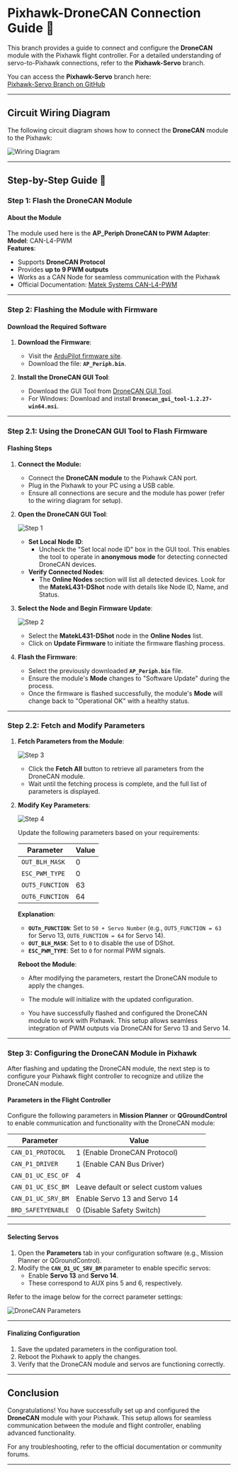 
# Pixhawk-DroneCAN Connection Guide 🚀

   This branch provides a guide to connect and configure the **DroneCAN** module with the Pixhawk flight controller. 
   For a detailed understanding of servo-to-Pixhawk connections, refer to the **Pixhawk-Servo** branch.

You can access the **Pixhawk-Servo** branch here:  
[Pixhawk-Servo Branch on GitHub](https://github.com/Bhanutejagiddaluru/ArduPilot/tree/Pixhawk-Servo)

---

## Circuit Wiring Diagram

The following circuit diagram shows how to connect the **DroneCAN** module to the Pixhawk:

![Wiring Diagram](how_to_connect_DroneCAN_to_pixhwack.jpg)

---

## Step-by-Step Guide 🔧

### Step 1: Flash the DroneCAN Module

#### About the Module
The module used here is the **AP_Periph DroneCAN to PWM Adapter**:  
**Model**: CAN-L4-PWM  
**Features**:
- Supports **DroneCAN Protocol**
- Provides **up to 9 PWM outputs**
- Works as a CAN Node for seamless communication with the Pixhawk
- Official Documentation: [Matek Systems CAN-L4-PWM](https://www.mateksys.com/?portfolio=can-l4-pwm)

---

### Step 2: Flashing the Module with Firmware

#### Download the Required Software

1. **Download the Firmware**:
   - Visit the [ArduPilot firmware site](https://firmware.ardupilot.org/AP_Periph/latest/MatekL431-DShot/).
   - Download the file: **`AP_Periph.bin`**.

2. **Install the DroneCAN GUI Tool**:
   - Download the GUI Tool from [DroneCAN GUI Tool](https://firmware.ardupilot.org/Tools/CAN_GUI/).
   - For Windows: Download and install **`Dronecan_gui_tool-1.2.27-win64.msi`**.

---

### Step 2.1: Using the DroneCAN GUI Tool to Flash Firmware

#### Flashing Steps

1. **Connect the Module:**
   - Connect the **DroneCAN module** to the Pixhawk CAN port.
   - Plug in the Pixhawk to your PC using a USB cable.
   - Ensure all connections are secure and the module has power (refer to the wiring diagram for setup).

2. **Open the DroneCAN GUI Tool**:

   ![Step 1](DroneCAN-guitool_1.jpg)

   - **Set Local Node ID**:
     - Uncheck the "Set local node ID" box in the GUI tool. This enables the tool to operate in **anonymous mode** for detecting connected DroneCAN devices.
   - **Verify Connected Nodes**:
     - The **Online Nodes** section will list all detected devices. Look for the **MatekL431-DShot** node with details like Node ID, Name, and Status.

3. **Select the Node and Begin Firmware Update**:

   ![Step 2](DroneCAN-guitool_2.jpg)

   - Select the **MatekL431-DShot** node in the **Online Nodes** list.
   - Click on **Update Firmware** to initiate the firmware flashing process.

4. **Flash the Firmware**:
   - Select the previously downloaded **`AP_Periph.bin`** file.
   - Ensure the module's **Mode** changes to "Software Update" during the process.
   - Once the firmware is flashed successfully, the module's **Mode** will change back to "Operational OK" with a healthy status.

---

### Step 2.2: Fetch and Modify Parameters

1. **Fetch Parameters from the Module**:

   ![Step 3](DroneCAN-guitool_3.jpg)

   - Click the **Fetch All** button to retrieve all parameters from the DroneCAN module.
   - Wait until the fetching process is complete, and the full list of parameters is displayed.

2. **Modify Key Parameters**:

   ![Step 4](DroneCAN-guitool_4.jpg)

   Update the following parameters based on your requirements:

   | **Parameter**          | **Value** |
   |-------------------------|-----------|
   | `OUT_BLH_MASK`          | 0         |
   | `ESC_PWM_TYPE`          | 0         |
   | `OUT5_FUNCTION`         | 63        |
   | `OUT6_FUNCTION`         | 64        |

   **Explanation**:
   - **`OUTn_FUNCTION`**: Set to `50 + Servo Number` (e.g., `OUT5_FUNCTION = 63` for Servo 13, `OUT6_FUNCTION = 64` for Servo 14).
   - **`OUT_BLH_MASK`**: Set to `0` to disable the use of DShot.
   - **`ESC_PWM_TYPE`**: Set to `0` for normal PWM signals.

   **Reboot the Module**:
   - After modifying the parameters, restart the DroneCAN module to apply the changes.
   - The module will initialize with the updated configuration.
   
   - You have successfully flashed and configured the DroneCAN module to work with Pixhawk. This setup allows seamless integration of PWM outputs via DroneCAN for Servo 13 and Servo 14.
---

### Step 3: Configuring the DroneCAN Module in Pixhawk

After flashing and updating the DroneCAN module, the next step is to configure your Pixhawk flight controller to recognize and utilize the DroneCAN module.

#### Parameters in the Flight Controller

Configure the following parameters in **Mission Planner** or **QGroundControl** to enable communication and functionality with the DroneCAN module:

| **Parameter**          | **Value**                     |
|-------------------------|-------------------------------|
| `CAN_D1_PROTOCOL`       | 1 (Enable DroneCAN Protocol) |
| `CAN_P1_DRIVER`         | 1 (Enable CAN Bus Driver)    |
| `CAN_D1_UC_ESC_OF`      | 4                             |
| `CAN_D1_UC_ESC_BM`      | Leave default or select custom values |
| `CAN_D1_UC_SRV_BM`      | Enable Servo 13 and Servo 14 |
| `BRD_SAFETYENABLE`      | 0 (Disable Safety Switch)    |

---

#### Selecting Servos

1. Open the **Parameters** tab in your configuration software (e.g., Mission Planner or QGroundControl).
2. Modify the **`CAN_D1_UC_SRV_BM`** parameter to enable specific servos:
   - Enable **Servo 13** and **Servo 14**.
   - These correspond to AUX pins 5 and 6, respectively.

Refer to the image below for the correct parameter settings:

![DroneCAN Parameters](DroneCAN_parameters_file.jpg)

---

#### Finalizing Configuration

1. Save the updated parameters in the configuration tool.
2. Reboot the Pixhawk to apply the changes.
3. Verify that the DroneCAN module and servos are functioning correctly.

---


## Conclusion

Congratulations! You have successfully set up and configured the **DroneCAN** module with your Pixhawk. This setup allows for seamless communication between the module and flight controller, enabling advanced functionality.

For any troubleshooting, refer to the official documentation or community forums.

---
